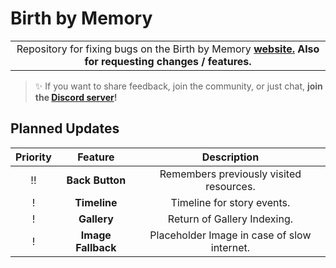 # Birth by Memory

<table>
    <tr>
        <td width="99999" align="center">Repository for fixing bugs on the Birth by Memory <b><a href="https://birthbymemory.com">website.</a> Also for requesting changes / features.</b></td>
    </tr>
</table>

> ✨ If you want to share feedback, join the community, or just chat, **join the [Discord server](https://discord.gg/znT9D8vh2d)!**

## Planned Updates

| **Priority** | **Feature**                          | **Description**                               |
|:------------:|:------------------------------------:|:---------------------------------------------:|
|  !!          | **Back Button**                     | Remembers previously visited resources.       |
|  !           | **Timeline**                         | Timeline for story events.                  |
|  !           | **Gallery**                         | Return of Gallery Indexing.                  |
|  !           | **Image Fallback**                         | Placeholder Image in case of slow internet.                |
